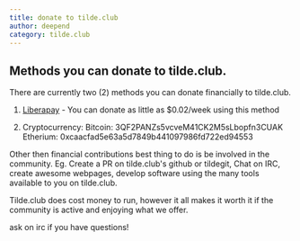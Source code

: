 ```yaml
---
title: donate to tilde.club
author: deepend
category: tilde.club
---
```


## Methods you can donate to tilde.club.

There are currently two (2) methods you can donate financially to tilde.club.

1.  [Liberapay](https://liberapay.com/tilde.club/donate) - You can donate as little as $0.02/week using this method

2.  Cryptocurrency:
	Bitcoin: 3QF2PANZs5vcveM41CK2M5sLbopfn3CUAK
	Etherium: 0xcaacfad5e63a5d7849b441097986fd722ed94553

Other then financial contributions best thing to do is be involved in the community.
Eg. Create a PR on tilde.club's github or tildegit, Chat on IRC, create awesome webpages, 
develop software using the many tools available to you on tilde.club.

Tilde.club does cost money to run, however it all makes it worth it if the community is active and enjoying what we offer.

ask on irc if you have questions!
